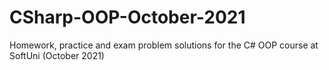# CSharp-OOP-October-2021
 Homework, practice and exam problem solutions for the C# OOP course at SoftUni (October 2021) 
